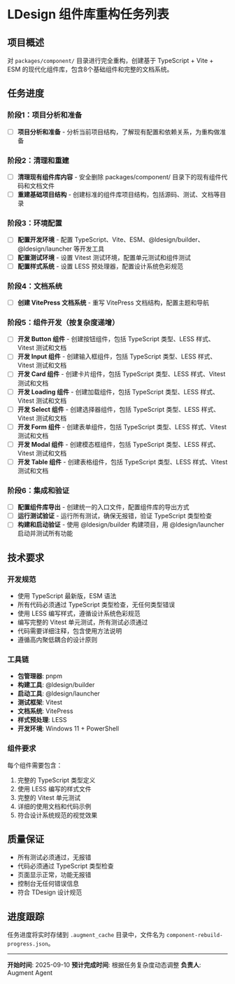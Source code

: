# LDesign 组件库重构任务列表

## 项目概述
对 `packages/component/` 目录进行完全重构，创建基于 TypeScript + Vite + ESM 的现代化组件库，包含8个基础组件和完整的文档系统。

## 任务进度

### 阶段1：项目分析和准备
- [ ] **项目分析和准备** - 分析当前项目结构，了解现有配置和依赖关系，为重构做准备

### 阶段2：清理和重建
- [ ] **清理现有组件库内容** - 安全删除 packages/component/ 目录下的现有组件代码和文档文件
- [ ] **重建基础项目结构** - 创建标准的组件库项目结构，包括源码、测试、文档等目录

### 阶段3：环境配置
- [ ] **配置开发环境** - 配置 TypeScript、Vite、ESM、@ldesign/builder、@ldesign/launcher 等开发工具
- [ ] **配置测试环境** - 设置 Vitest 测试环境，配置单元测试和组件测试
- [ ] **配置样式系统** - 设置 LESS 预处理器，配置设计系统色彩规范

### 阶段4：文档系统
- [ ] **创建 VitePress 文档系统** - 重写 VitePress 文档结构，配置主题和导航

### 阶段5：组件开发（按复杂度递增）
- [ ] **开发 Button 组件** - 创建按钮组件，包括 TypeScript 类型、LESS 样式、Vitest 测试和文档
- [ ] **开发 Input 组件** - 创建输入框组件，包括 TypeScript 类型、LESS 样式、Vitest 测试和文档
- [ ] **开发 Card 组件** - 创建卡片组件，包括 TypeScript 类型、LESS 样式、Vitest 测试和文档
- [ ] **开发 Loading 组件** - 创建加载组件，包括 TypeScript 类型、LESS 样式、Vitest 测试和文档
- [ ] **开发 Select 组件** - 创建选择器组件，包括 TypeScript 类型、LESS 样式、Vitest 测试和文档
- [ ] **开发 Form 组件** - 创建表单组件，包括 TypeScript 类型、LESS 样式、Vitest 测试和文档
- [ ] **开发 Modal 组件** - 创建模态框组件，包括 TypeScript 类型、LESS 样式、Vitest 测试和文档
- [ ] **开发 Table 组件** - 创建表格组件，包括 TypeScript 类型、LESS 样式、Vitest 测试和文档

### 阶段6：集成和验证
- [ ] **配置组件库导出** - 创建统一的入口文件，配置组件库的导出方式
- [ ] **运行测试验证** - 运行所有测试，确保无报错，验证 TypeScript 类型检查
- [ ] **构建和启动验证** - 使用 @ldesign/builder 构建项目，用 @ldesign/launcher 启动并测试所有功能

## 技术要求

### 开发规范
- 使用 TypeScript 最新版，ESM 语法
- 所有代码必须通过 TypeScript 类型检查，无任何类型错误
- 使用 LESS 编写样式，遵循设计系统色彩规范
- 编写完整的 Vitest 单元测试，所有测试必须通过
- 代码需要详细注释，包含使用方法说明
- 遵循高内聚低耦合的设计原则

### 工具链
- **包管理器**: pnpm
- **构建工具**: @ldesign/builder
- **启动工具**: @ldesign/launcher
- **测试框架**: Vitest
- **文档系统**: VitePress
- **样式预处理**: LESS
- **开发环境**: Windows 11 + PowerShell

### 组件要求
每个组件需要包含：
1. 完整的 TypeScript 类型定义
2. 使用 LESS 编写的样式文件
3. 完整的 Vitest 单元测试
4. 详细的使用文档和代码示例
5. 符合设计系统规范的视觉效果

## 质量保证
- 所有测试必须通过，无报错
- 代码必须通过 TypeScript 类型检查
- 页面显示正常，功能无报错
- 控制台无任何错误信息
- 符合 TDesign 设计规范

## 进度跟踪
任务进度将实时存储到 `.augment_cache` 目录中，文件名为 `component-rebuild-progress.json`。

---

**开始时间**: 2025-09-10
**预计完成时间**: 根据任务复杂度动态调整
**负责人**: Augment Agent
